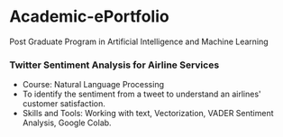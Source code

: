 # Academic-ePortfolio
Post Graduate Program in Artificial Intelligence and Machine Learning

### Twitter Sentiment Analysis for Airline Services
  - Course: Natural Language Processing
  - To identify the sentiment from a tweet to understand an airlines' customer satisfaction.
  - Skills and Tools: Working with text, Vectorization, VADER Sentiment Analysis, Google Colab.
